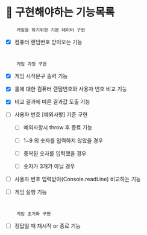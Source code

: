 # 🎯 구현해야하는 기능목록 

        게임을 하기위한 기본 데이터 구현
- [x] 컴퓨터 랜덤번호 받아오는 기능

#
        게임 과정 구현
- [x] 게임 시작문구 출력 기능 
- [x] 룰에 대한 컴퓨터 랜덤번호와 사용자 번호 비교 기능 
- [x] 비교 결과에 따른 결과값 도출 기능 

- [ ] 사용자 번호 [예외사항] 기준 구현
  - [ ] 예외사항시 throw 후 종료 기능

  - [ ] 1~9 의 숫자를 입력하지 않았을 경우
  - [ ] 중복된 숫자를 입력했을 경우
  - [ ] 숫자가 3개가 아닐 경우


- [ ] 사용자 번호 입력받아(Console.readLine) 비교하는 기능 
- [ ] 게임 실행 기능
#

        게임 초기화 구현
- [ ] 정답일 때 재시작 or 종료 기능 